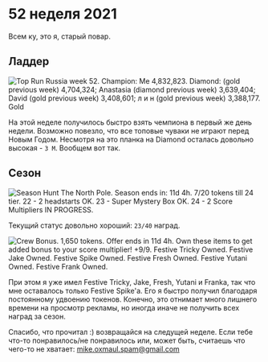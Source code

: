 # 52 неделя 2021

Всем ку, это я, старый повар.

## Ладдер

![Top Run Russia week 52. Champion: Me 4,832,823. Diamond:  (gold previous week) 4,704,324; Anastasia (diamond previous week) 3,639,404; David (gold previous week) 3,408,601; л и н (gold previous week) 3,388,177. Gold](../static/IMG_4680.webp)

На этой неделе получилось быстро взять чемпиона в первый
же день недели. Возможно повезло, что все топовые чуваки
не играют перед Новым Годом. Несмотря на это планка на Diamond
осталась довольно высокая - `3 M`. Вообщем вот так.

## Сезон

![Season Hunt The North Pole. Season ends in: 11d 4h. 7/20 tokens till 24 tier. 22 - 2 headstarts OK. 23 - Super Mystery Box OK. 24 - 2 Score Multipliers IN PROGRESS.](../static/IMG_4682.webp)

Текущий статус довольно хороший: `23/40` наград.

![Crew Bonus. 1,650 tokens. Offer ends in 11d 4h. Own these items to get added bonus to your score multiplier! +9/9. Festive Tricky Owned. Festive Jake Owned. Festive Spike Owned. Festive Fresh Owned. Festive Yutani Owned. Festive Frank Owned.](../static/IMG_4681.webp)

При этом я уже имел Festive Tricky, Jake, Fresh,
Yutani и Frankа, так что мне оставалось только Festive Spike'а.
Его я быстро получил благодаря постоянному удвоению токенов.
Конечно, это отнимает много лишнего времени на просмотр
рекламы, но иногда иначе не получить всех наград за сезон.

Спасибо, что прочитал :) возвращайся на следущей неделе.
Если тебе что-то понравилось/не понравилось или,
может быть, считаешь что чего-то не хватает:
[mike.oxmaul.spam@gmail.com](mailto:mike.oxmaul.spam@gmail.com)

